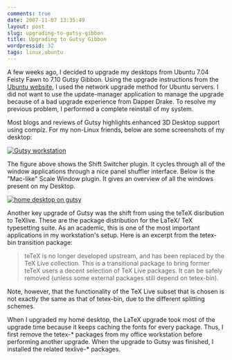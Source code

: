 ```yaml
---
comments: true
date: 2007-11-07 13:35:49
layout: post
slug: upgrading-to-gutsy-gibbon
title: Upgrading to Gutsy Gibbon
wordpressid: 32
tags: linux,ubuntu
---
```


A few weeks ago, I decided to upgrade my desktops from Ubuntu 7.04 Feisty Fawn to 7.10 Gutsy Gibbon. Using the upgrade instructions from  the [Ubuntu website](http://www.ubuntu.com/getubuntu/upgrading), I used the network upgrade method for Ubuntu servers. I did not want to use the update-manager application to manage the upgrade because of a bad upgrade experience from Dapper Drake.  To resolve my previous problem, I performed a complete reinstall of my system.

Most blogs and reviews of Gutsy highlights enhanced 3D Desktop support using compiz.  For my non-Linux friends, below are some screenshots of my desktop:


[![Gutsy workstation](http://farm3.static.flickr.com/2005/1882857063_7de1e63aa8_m.jpg)](http://www.flickr.com/photos/yecartes/1882857063/)


The figure above shows the Shift Switcher plugin.  It cycles through all of the window applications through a nice panel shuffler interface.  Below is the "Mac-like" Scale Window plugin.  It gives an overview of all the windows present on my Desktop.


[![home desktop on gutsy](http://farm3.static.flickr.com/2045/1882679568_8a1ce32911_m.jpg)](http://www.flickr.com/photos/yecartes/1882679568/)


Another key upgrade of Gutsy was the shift from using the teTeX disribution to TeXlive.  These are the package distribution for the LaTeX/ TeX typesetting suite.  As an academic, this is one of the most important applications in my workstation's setup.  Here is an excerpt from the tetex-bin transition package:


> teTeX is no longer developed upstream, and has been replaced by the TeX Live collection.  This is a transitional package to bring former teTeX users a decent selection of TeX Live packages.  It can be safely removed (unless some external packages still depend on tetex-bin).

Note, however, that the functionality of the TeX Live subset that is chosen is not exactly the same as that of tetex-bin, due to the different splitting schemes.


When I upgraded my home desktop, the LaTeX upgrade took most of the upgrade time because it keeps caching the fonts for every package.  Thus, I first remove the tetex-* packages from my office workstation before performing another upgrade.  When the upgrade to Gutsy was finished, I installed the related texlive-* packages.
